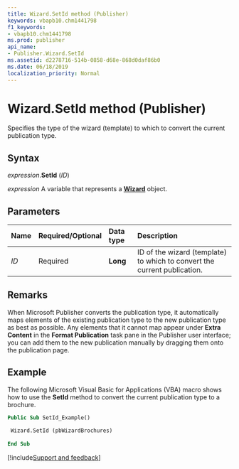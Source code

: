 ```yaml
---
title: Wizard.SetId method (Publisher)
keywords: vbapb10.chm1441798
f1_keywords:
- vbapb10.chm1441798
ms.prod: publisher
api_name:
- Publisher.Wizard.SetId
ms.assetid: d2278716-514b-0858-d68e-868d0daf86b0
ms.date: 06/18/2019
localization_priority: Normal
---
```



# Wizard.SetId method (Publisher)

Specifies the type of the wizard (template) to which to convert the current publication type.


## Syntax

_expression_.**SetId** (_ID_)

_expression_ A variable that represents a **[Wizard](Publisher.Wizard.md)** object.


## Parameters

|Name|Required/Optional|Data type|Description|
|:-----|:-----|:-----|:-----|
|_ID_|Required| **Long**|ID of the wizard (template) to which to convert the current publication.|

## Remarks

When Microsoft Publisher converts the publication type, it automatically maps elements of the existing publication type to the new publication type as best as possible. Any elements that it cannot map appear under **Extra Content** in the **Format Publication** task pane in the Publisher user interface; you can add them to the new publication manually by dragging them onto the publication page.


## Example

The following Microsoft Visual Basic for Applications (VBA) macro shows how to use the **SetId** method to convert the current publication type to a brochure.

```vb
Public Sub SetId_Example() 
 
 Wizard.SetId (pbWizardBrochures) 
 
End Sub
```

[!include[Support and feedback](~/includes/feedback-boilerplate.md)]
